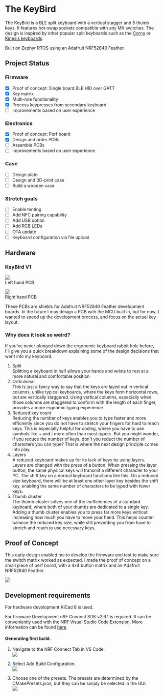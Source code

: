 # The KeyBird
The KeyBird is a BLE split keyboard with a vertical stagger and 5 thumb keys. It features hot-swap sockets compatible with any MX switches. The design is inspired by other popular split keyboards such as the [Corne](https://github.com/foostan/crkbd) or [Kinesis keyboards](https://kinesis-ergo.com/?gad_source=1&gclid=CjwKCAiAwaG9BhAREiwAdhv6Y5c0aeCQfguv5zLsIx9gEMnvGuGCnlFAN4PNxmo4kbpMpXuSq_xYTRoC38cQAvD_BwE).

Built on Zephyr RTOS using an Adafruit NRF52840 Feather.

## Project Status
### Firmware 
- [x] Proof of concept: Single board BLE HID over GATT
- [x] Key matrix
- [x] Multi-role functionality
- [x] Process keypresses from secondary keyboard
- [ ] Improvements based on user experience
### Electronics 
- [x] Proof of concept: Perf board
- [x] Design and order PCBs
- [ ] Assemble PCBs
- [ ] Improvements based on user experience 
### Case
- [ ] Design plate
- [ ] Design and 3D-print case
- [ ] Build a wooden case
### Stretch goals
- [ ] Enable tenting
- [ ] Add NFC pairing capability
- [ ] Add USB option
- [ ] Add RGB LEDs
- [ ] OTA update
- [ ] Keyboard configuration via file upload

## Hardware
### KeyBird V1
![](05_Pictures/kb_left.png)  
Left hand PCB 
  
  
![](05_Pictures/kb_right.png)  
Right hand PCB

These PCBs are shields for Adafruit NRF52840 Feather development boards. In the future I may design a PCB with the MCU built in, but for now, I wanted to speed up the development process, and focus on the actual key layout.  

### Why does it look so weird? 
If you've never plunged down the ergonomic keyboard rabbit hole before, I'll give you a quick breakdown explaining some of the design decisions that went into my keyboard.  
  
1. Split  
Splitting a keyboard in half allows your hands and wrists to rest at a more natural and comfortable position
2. Ortholinear  
This is just a fancy way to say that the keys are layed out in vertical columns, unlike typical keyboards, where the keys form horizontal rows, but are vertically staggered. Using vertical columns, especially when those columns are staggered to conform with the length of each finger, provides a more ergnomic typing experience.
3. Reduced key count  
Reducing the number of keys enables you to type faster and more efficiently since you do not have to stretch your fingers for hard to reach keys. This is especially helpful for coding, where you have to use symbols like ~ and | more often than most typers. But you might wonder, if you reduce the number of keys, don't you reduct the number of characters you can type? That is where the next design principle comes into play.
4. Layers  
A reduced keyboard makes up for its lack of keys by using layers. Layers are changed with the press of a button. When pressing the layer button, the same physical keys will transmit a different character to your PC. The shift key on a normal keyboard functions like this. On a reduced size keyboard, there will be at least one other layer key besides the shift key, enabling the same number of characters to be typed with fewer keys.  
5. Thumb cluster  
The thumb cluster solves one of the inefficiences of a standard keyboard, where both of your thumbs are dedicated to a single key. Adding a thumb cluster enables you to press far more keys without increasing how much you have to move your hand. This helps counter balance the reduced key size, while still preventing you from have to stretch and reach to use necessary keys.  

## Proof of Concept 
This early design enabled me to develop the firmware and test to make sure the switch matrix worked as expected. I made the proof of concept on a small piece of perf board, with a 4x4 button matrix and an Adafruit NRF52840 Feather. 

![](05_Pictures/KeyBird_P2.jpg)
## Development requirements  
For hardware development KiCad 8 is used. 

For firmware Development nRF Connect SDK v2.6.1 is required. It can be conveniently used with the NRF Visual Studio Code Extension. More information can be found [here](https://docs.nordicsemi.com/bundle/ncs-latest/page/nrf/installation/install_ncs.html). 

#### Generating first build.  
1. Navigate to the NRF Connect Tab in VS Code.  
![](05_Pictures/NRF_Conn_tab.png)  
  
2. Select Add Build Configuration.  
![](05_Pictures/Add_build_config.png)  
  
3. Choose one of the presets. The presets are determined by the CMakePresets.json, but they can be simply be selected in the GUI.    
![](05_Pictures/Select_cmake_preset.png)  


